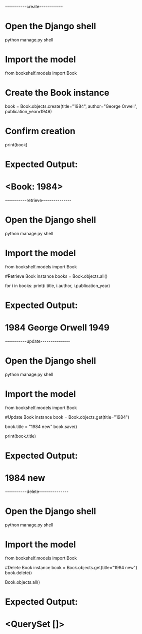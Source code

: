 -----------create------------
# Open the Django shell
python manage.py shell

# Import the model
from bookshelf.models import Book

# Create the Book instance
book = Book.objects.create(title="1984", author="George Orwell", publication_year=1949)

# Confirm creation
print(book)

# Expected Output:
# <Book: 1984>

-----------retrieve---------------
# Open the Django shell
python manage.py shell

# Import the model
from bookshelf.models import Book

#Retrieve Book instance
books = Book.objects.all()

for i in books:
	print(i.title, i.author, i.publication_year)

# Expected Output:
# 1984 George Orwell 1949



-----------update---------------
# Open the Django shell
python manage.py shell

# Import the model
from bookshelf.models import Book

#Update Book instance
book = Book.objects.get(title="1984")

book.title = "1984 new"
book.save()

print(book.title)

# Expected Output:
# 1984 new




-----------delete---------------
# Open the Django shell
python manage.py shell

# Import the model
from bookshelf.models import Book

#Delete Book instance
book = Book.objects.get(title="1984 new")
book.delete()

Book.objects.all()

# Expected Output:
# <QuerySet []>

